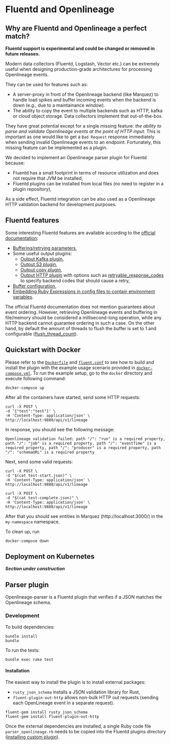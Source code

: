 # Fluentd and Openlineage

## Why are Fluentd and Openlineage a perfect match?

**Fluentd support is experimental and could be changed or removed in future releases.** 

Modern data collectors (Fluentd, Logstash, Vector etc.) can be extremely useful when designing
production-grade architectures for processing Openlineage events. 

They can be used for features such as:
 * A server-proxy in front of the Openlineage backend (like Marquez) to handle load spikes and buffer incoming events when the backend is down (e.g., due to a maintainance window).
 * The ability to copy the event to multiple backends such as HTTP, kafka or cloud object storage. Data collectors implement that out-of-the-box.

They have great potential except for a single missing feature: *the ability to parse and validate Openlineage events at the point of HTTP input*.
This is important as one would like to get a `Bad Request` response immediately when sending invalid Openlineage events to an endpoint.
Fortunately, this missing feature can be implemented as a plugin. 

We decided to implement an Openlineage parser plugin for Fluentd because:
 * Fluentd has a small footprint in terms of resource utilization and does not require that JVM be installed,
 * Fluentd plugins can be installed from local files (no need to register in a plugin repository),

As a side effect, Fluentd integration can be also used as a Openlineage HTTP validation backend for 
development purposes.

## Fluentd features

Some interesting Fluentd features are available according to the [official documentation](https://docs.fluentd.org/):

 * [Buffering/retrying parameters](https://docs.fluentd.org/output#buffering-retrying-parameters),
 * Some useful output plugins:
   * [Output Kafka plugin](https://docs.fluentd.org/output/kafka),
   * [Output S3 plugin](https://docs.fluentd.org/output/s3),
   * [Output copy plugin](https://docs.fluentd.org/output/copy),
   * [Output HTTP plugin](https://docs.fluentd.org/output/http) with options such as [retryable_response_codes](https://docs.fluentd.org/output/http#retryable_response_codes) to specify backend codes that should cause a retry,
 * [Buffer configuration](https://docs.fluentd.org/configuration/buffer-section),
 * [Embedding Ruby Expressions in config files to contain environment variables](https://docs.fluentd.org/configuration/config-file#embedding-ruby-expressions).

The official Fluentd documentation does not mention guarantees about event ordering. However, retrieving
Openlineage events and buffering in file/memory should be considered a millisecond-long operation, 
while any HTTP backend cannot guarantee ordering in such a case. On the other hand, by default
the amount of threads to flush the buffer is set to 1 and configurable ([flush_thread_count](https://docs.fluentd.org/output#flush_thread_count)).

## Quickstart with Docker

Please refer to the [`Dockerfile`](docker/Dockerfile) and [`fluent.conf`](docker/conf/fluent.conf) to see how to build and install the plugin with
the example usage scenario provided in [`docker-compose.yml`](docker/docker-compose.yml). To run the example setup, go to the `docker` directory and execute following command:

```shell
docker-compose up
```

After all the containers have started, send some HTTP requests: 

```shell
curl -X POST \
-d '{"test":"test"}' \
-H 'Content-Type: application/json' \
http://localhost:9880/api/v1/lineage
```
In response, you should see the following message:

`Openlineage validation failed: path "/": "run" is a required property, path "/": "job" is a required property, path "/": "eventTime" is a required property, path "/": "producer" is a required property, path "/": "schemaURL" is a required property`

Next, send some valid requests:

```shell
curl -X POST \
-d "$(cat test-start.json)" \
-H 'Content-Type: application/json' \
http://localhost:9880/api/v1/lineage
```

```shell
curl -X POST \
-d "$(cat test-complete.json)" \
-H 'Content-Type: application/json' \
http://localhost:9880/api/v1/lineage
```

After that you should see entities in Marquez (http://localhost:3000/) in the `my-namespace` namespace.

To clean up, run
```shell
docker-compose down
```

## Deployment on Kubernetes

***Section under construction***

## Parser plugin

Openlineage-parser is a Fluentd plugin that verifies if a JSON matches the Openlineage schema.

### Development

To build dependencies: 
```shell
bundle install
bundle
```

To run the tests:
```shell
bundle exec rake test
```

#### Installation

The easiest way to install the plugin is to install external packages:
 * `rusty_json_schema` installs a JSON validation library for Rust, 
 * `fluent-plugin-out-http` allows non-bulk HTTP out requests (sending each OpenLineage event in a separate request).
```shell
fluent-gem install rusty_json_schema
fluent-gem install fluent-plugin-out-http
```
Once the external dependencies are installed, a single Ruby code file `parser_openlineage.rb` needs 
to be copied into the Fluentd plugins directory ([installing custom plugin](https://docs.fluentd.org/plugin-development#installing-custom-plugins)).
